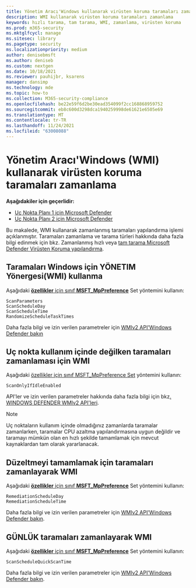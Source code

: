 ```yaml
---
title: Yönetim Aracı'Windows kullanarak virüsten koruma taramaları zamanlama
description: WMI kullanarak virüsten koruma taramaları zamanlama
keywords: hızlı tarama, tam tarama, WMI, zamanlama, virüsten koruma
ms.prod: m365-security
ms.mktglfcycl: manage
ms.sitesec: library
ms.pagetype: security
ms.localizationpriority: medium
author: denisebmsft
ms.author: deniseb
ms.custom: nextgen
ms.date: 10/18/2021
ms.reviewer: pauhijbr, ksarens
manager: dansimp
ms.technology: mde
ms.topic: how-to
ms.collection: M365-security-compliance
ms.openlocfilehash: be22e59f6d2be30ead354099f2cc168868959752
ms.sourcegitcommit: eb8c600d3298dca1940259998de61621e6505e69
ms.translationtype: MT
ms.contentlocale: tr-TR
ms.lasthandoff: 11/24/2021
ms.locfileid: "63008088"
---
```

# <a name="schedule-antivirus-scans-using-windows-management-instrumentation-wmi"></a>Yönetim Aracı'Windows (WMI) kullanarak virüsten koruma taramaları zamanlama

**Aşağıdakiler için geçerlidir:**
- [Uç Nokta Planı 1 için Microsoft Defender](https://go.microsoft.com/fwlink/?linkid=2154037)
- [Uç Nokta Planı 2 için Microsoft Defender](https://go.microsoft.com/fwlink/?linkid=2154037)

Bu makalede, WMI kullanarak zamanlanmış taramaları yapılandırma işlemi açıklanmıştır. Taramaları zamanlama ve tarama türleri hakkında daha fazla bilgi edinmek için bkz. Zamanlanmış hızlı veya [tam tarama Microsoft Defender Virüsten Koruma yapılandırma](schedule-antivirus-scans.md). 

## <a name="use-windows-management-instruction-wmi-to-schedule-scans"></a>Taramaları Windows için YÖNETIM Yönergesi(WMI) kullanma

Aşağıdaki [**özellikler** için sınıf **MSFT_MpPreference**](/previous-versions/windows/desktop/legacy/dn455323(v=vs.85)) Set yöntemini kullanın:

```WMI
ScanParameters
ScanScheduleDay
ScanScheduleTime
RandomizeScheduleTaskTimes
```

Daha fazla bilgi ve izin verilen parametreler için [WMIv2 API'Windows Defender bakın](/previous-versions/windows/desktop/defender/windows-defender-wmiv2-apis-portal)

## <a name="wmi-for-scheduling-scans-when-an-endpoint-is-not-in-use"></a>Uç nokta kullanım içinde değilken taramaları zamanlaması için WMI

Aşağıdaki [özellikler için sınıf MSFT_MpPreference Set](/previous-versions/windows/desktop/legacy/dn455323(v=vs.85)) yöntemini kullanın:

```WMI
ScanOnlyIfIdleEnabled
```

API'ler ve izin verilen parametreler hakkında daha fazla bilgi için bkz[. WINDOWS DEFENDER WMIv2 API'leri](/previous-versions/windows/desktop/defender/windows-defender-wmiv2-apis-portal).

> [!NOTE]
> Uç noktaların kullanım içinde olmadığınız zamanlarda taramalar zamanlarken, taramalar CPU azaltma yapılandırmasına uygun değildir ve taramayı mümkün olan en hızlı şekilde tamamlamak için mevcut kaynaklardan tam olarak yararlanacak.


## <a name="wmi-for-scheduling-scans-to-complete-remediation"></a>Düzeltmeyi tamamlamak için taramaları zamanlayarak WMI

Aşağıdaki [**özellikler** için sınıf **MSFT_MpPreference**](/previous-versions/windows/desktop/legacy/dn455323(v=vs.85)) Set yöntemini kullanın:

```WMI
RemediationScheduleDay
RemediationScheduleTime
```

Daha fazla bilgi ve izin verilen parametreler için [WMIv2 API'Windows Defender bakın](/previous-versions/windows/desktop/defender/windows-defender-wmiv2-apis-portal).

## <a name="wmi-for-scheduling-daily-scans"></a>GÜNLÜK taramaları zamanlayarak WMI

Aşağıdaki [**özellikler** için sınıf **MSFT_MpPreference**](/previous-versions/windows/desktop/legacy/dn455323(v=vs.85)) Set yöntemini kullanın:

```WMI
ScanScheduleQuickScanTime
```

Daha fazla bilgi ve izin verilen parametreler için [WMIv2 API'Windows Defender bakın](/previous-versions/windows/desktop/defender/windows-defender-wmiv2-apis-portal).

